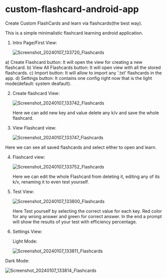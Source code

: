 # custom-flashcard-android-app
Create Custom FlashCards and learn via flashcards(the best way).

This is a simple minimalistic flashcard learning android application.

1) Intro Page/First View:
   
   ![Screenshot_20240107_133720_Flashcards](https://github.com/FastSpect/custom-flashcard-android-app/assets/35562076/5584f47c-c068-404f-a1f8-518632a20697)

  a) Create Flashcard button: It will open the view for creating a new flashcard.
  b) View All Flashcards button: It will open view with all the stored flashcards.
  c) Import button: It will allow to import any '.txt' flashcards in the app.
  d) Settings button: It contains one config right now that is the light mode(default: system deafault).

2) Create flashcard View:

   ![Screenshot_20240107_133742_Flashcards](https://github.com/FastSpect/custom-flashcard-android-app/assets/35562076/168e1236-0d27-437d-94a8-c51048ee604b)

   Here we can add new key and value delete any k/v and save the whole flashcard.

3) View Flashcard view:

   ![Screenshot_20240107_133747_Flashcards](https://github.com/FastSpect/custom-flashcard-android-app/assets/35562076/a66cd2f2-b158-4027-88bb-fca2e67967db)

  Here we can see all saved flashcards and select either to open and learn.

4) Flashcard view:

   ![Screenshot_20240107_133752_Flashcards](https://github.com/FastSpect/custom-flashcard-android-app/assets/35562076/5d4f1ad3-2278-4201-a5a0-e4be0b986579)

   Here we can edit the whole Flashcard from deleting it, editing any of its k/v, renaming it to even test yourself.

5) Test View:

   ![Screenshot_20240107_133800_Flashcards](https://github.com/FastSpect/custom-flashcard-android-app/assets/35562076/2bbb99e3-c2f7-4cf8-b199-87e4698e4cee)

   Here Test yourself by selecting the correct value for each key. Red color for any wrong answer and green for correct answer.
   In the end a prompt will show the results of your test with efficiency percentage.

6) Settings View:

   Light Mode:

   ![Screenshot_20240107_133811_Flashcards](https://github.com/FastSpect/custom-flashcard-android-app/assets/35562076/6042c0e7-b43a-42ff-9524-5eb202ace42b)

  Dark Mode: 

  ![Screenshot_20240107_133814_Flashcards](https://github.com/FastSpect/custom-flashcard-android-app/assets/35562076/f3b9c8dc-5eba-4b81-8510-3b7802f9144f)
